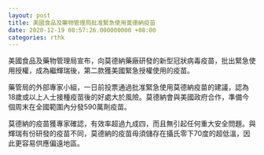 ```yaml
---
layout: post
title: 美國食品及藥物管理局批准緊急使用莫德納疫苗
date: 2020-12-19 08:57:26.000000000 +08:00
categories: rthk
---
```


美國食品及藥物管理局宣布，向莫德納藥廠研發的新型冠狀病毒疫苗，批出緊急使用授權，成為繼輝瑞後，第二款獲美國緊急授權使用的疫苗。

藥管局的外部專家小組，一日前投票通過批准緊急使用莫德納疫苗的建議，認為18歲或以上人士接種疫苗後的好處大於風險。莫德納會與美國政府合作，準備今個周末在全國範圍內分發590萬劑疫苗。

莫德納的疫苗獲專家確認，有效率超過九成四，而且無引起任何重大安全問題。與輝瑞有份研發的疫苗不同，莫德納的疫苗毋須儲存在攝氏零下70度的超低溫，因此更容易供應偏遠地區。
